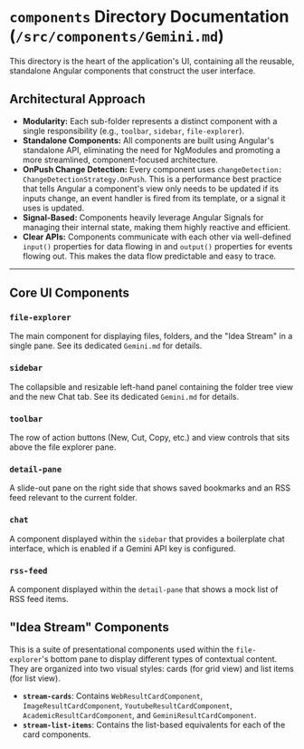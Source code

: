 # `components` Directory Documentation (`/src/components/Gemini.md`)

This directory is the heart of the application's UI, containing all the reusable, standalone Angular components that construct the user interface.

## Architectural Approach

- **Modularity:** Each sub-folder represents a distinct component with a single responsibility (e.g., `toolbar`, `sidebar`, `file-explorer`).
- **Standalone Components:** All components are built using Angular's standalone API, eliminating the need for NgModules and promoting a more streamlined, component-focused architecture.
- **OnPush Change Detection:** Every component uses `changeDetection: ChangeDetectionStrategy.OnPush`. This is a performance best practice that tells Angular a component's view only needs to be updated if its inputs change, an event handler is fired from its template, or a signal it uses is updated.
- **Signal-Based:** Components heavily leverage Angular Signals for managing their internal state, making them highly reactive and efficient.
- **Clear APIs:** Components communicate with each other via well-defined `input()` properties for data flowing in and `output()` properties for events flowing out. This makes the data flow predictable and easy to trace.

---
## Core UI Components

### `file-explorer`
The main component for displaying files, folders, and the "Idea Stream" in a single pane. See its dedicated `Gemini.md` for details.

### `sidebar`
The collapsible and resizable left-hand panel containing the folder tree view and the new Chat tab. See its dedicated `Gemini.md` for details.

### `toolbar`
The row of action buttons (New, Cut, Copy, etc.) and view controls that sits above the file explorer pane.

### `detail-pane`
A slide-out pane on the right side that shows saved bookmarks and an RSS feed relevant to the current folder.

### `chat`
A component displayed within the `sidebar` that provides a boilerplate chat interface, which is enabled if a Gemini API key is configured.

### `rss-feed`
A component displayed within the `detail-pane` that shows a mock list of RSS feed items.

## "Idea Stream" Components
This is a suite of presentational components used within the `file-explorer`'s bottom pane to display different types of contextual content. They are organized into two visual styles: cards (for grid view) and list items (for list view).

- **`stream-cards`**: Contains `WebResultCardComponent`, `ImageResultCardComponent`, `YoutubeResultCardComponent`, `AcademicResultCardComponent`, and `GeminiResultCardComponent`.
- **`stream-list-items`**: Contains the list-based equivalents for each of the card components.